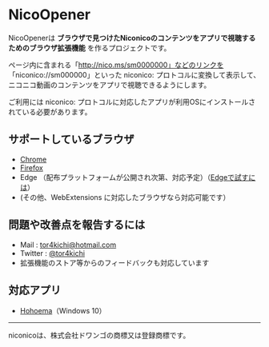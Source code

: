 # NicoOpener

NicoOpenerは
**ブラウザで見つけたNiconicoのコンテンツをアプリで視聴するためのブラウザ拡張機能**
を作るプロジェクトです。

ページ内に含まれる「http://nico.ms/sm0000000」などのリンクを
 「niconico://sm000000」といった niconico: プロトコルに変換して表示して、ニコニコ動画のコンテンツをアプリで視聴できるようにします。

ご利用には niconico: プロトコルに対応したアプリが利用OSにインストールされている必要があります。


## サポートしているブラウザ

* [Chrome](https://chrome.google.com/webstore/detail/nicoopener/lfhlohifkhahjmmljlcfpjdldhdglnof?hl=ja&authuser=1)
* [Firefox](https://addons.mozilla.org/ja/firefox/addon/nicoopener/)
* Edge （配布プラットフォームが公開され次第、対応予定）（[Edgeで試すには](https://github.com/tor4kichi/NicoOpener/wiki/Edge%E3%81%A7%E8%A9%A6%E3%81%99%E3%81%AB%E3%81%AF)）
* (その他、WebExtensions に対応したブラウザなら対応可能です）


## 問題や改善点を報告するには

* Mail : tor4kichi@hotmail.com
* Twitter : [@tor4kichi](http://twitter.com/tor4kichi)
* 拡張機能のストア等からのフィードバックも対応しています


## 対応アプリ

* [Hohoema](https://github.com/tor4kichi/Hohoema)（Windows 10）

* * *

niconicoは、株式会社ドワンゴの商標又は登録商標です。